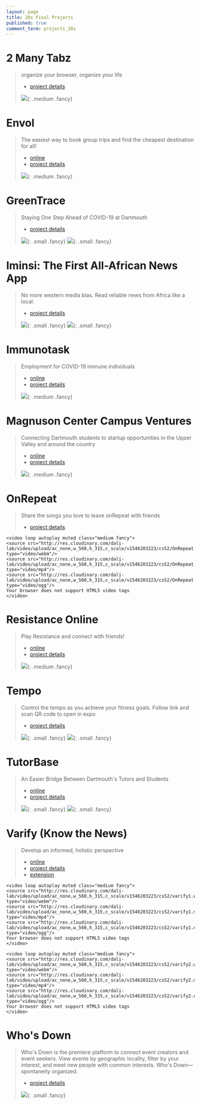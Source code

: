 ```yaml
---
layout: page
title: 20s Final Projects
published: true
comment_term: projects_20s
---
```


# 2 Many Tabz #

> organize your browser, organize your life
>
> * [project details](https://www.notion.so/dalilab/2ManyTabz-4997a52397df4faead35b37f49a506c1)
>
> ![](img/projects_20s/2manytabz1.gif){: .medium .fancy}
>

# Envol #

> The easiest way to book group trips and find the cheapest destination for all!
>
> * [online](http://envol.surge.sh/)
> * [project details](https://www.notion.so/dalilab/envol-802bf32e18f24f728ec396ded6dd20b8)
>
> ![](img/projects_20s/envol.png){: .medium .fancy}
>

# GreenTrace #

> Staying One Step Ahead of COVID-19 at Dartmouth
>
> * [project details](https://www.notion.so/dalilab/GreenTrace-c611f42d72824f94aa5818d9d6d272a8)
>
> ![](img/projects_20s/greentrace1.png){: .small .fancy}
> ![](img/projects_20s/greentrace2.gif){: .small .fancy}
>

# Iminsi: The First All-African News App #

> No more western media bias. Read reliable news from Africa like a local.
>
> * [project details](https://www.notion.so/dalilab/Iminsi-The-First-All-African-News-App-3a0c68a6c8b8490fb5644751f4f1e53b)
>
> ![](img/projects_20s/iminsi1.gif){: .small .fancy}
> ![](img/projects_20s/iminsi2.png){: .small .fancy}
>

# Immunotask #

> Employment for COVID-19 immune individuals
>
> * [online](https://immunotask.surge.sh/)
> * [project details](https://www.notion.so/dalilab/Immunotask-28954e286a4e41dc99ba51a24e675e2b)
>
> ![](img/projects_20s/immunotask.gif){: .medium .fancy}
>

# Magnuson Center Campus Ventures #

> Connecting Dartmouth students to startup opportunities in the Upper Valley and around the country
>
> * [online](http://cs52-mcv.surge.sh/)
> * [project details](https://www.notion.so/dalilab/Magnuson-Center-Campus-Ventures-fa075140aad647b491b6d1e452b45f6d)
>
> ![](img/projects_20s/mccv.gif){: .medium .fancy}
>

# OnRepeat #

> Share the songs you love to leave onRepeat with friends
>
> * [project details](https://www.notion.so/dalilab/onRepeat-9d30f047b85c4802a8ff84308f050ca8)
>
> <div class="blockquote-style">
    <video loop autoplay muted class="medium fancy">
    <source src="http://res.cloudinary.com/dali-lab/video/upload/ac_none,w_560,h_315,c_scale/v1546203223/cs52/OnRepeat.webm" type="video/webm"/>
    <source src="http://res.cloudinary.com/dali-lab/video/upload/ac_none,w_560,h_315,c_scale/v1546203223/cs52/OnRepeat.mp4" type="video/mp4"/>
    <source src="http://res.cloudinary.com/dali-lab/video/upload/ac_none,w_560,h_315,c_scale/v1546203223/cs52/OnRepeat.ogv" type="video/ogg"/>
    Your browser does not support HTML5 video tags
    </video>
> </div>
>

# Resistance Online #

> Play Resistance and connect with friends!
>
> * [online](http://cs52-online-multiplayer-game.surge.sh/)
> * [project details](https://www.notion.so/dalilab/Resistance-Online-2bfedc64debc4813b1f63abc345702c7)
>
> ![](img/projects_20s/resistance-online.gif){: .medium .fancy}
>

# Tempo #

> Control the tempo as you achieve your fitness goals. Follow link and scan QR code to open in expo
>
> * [project details](https://www.notion.so/dalilab/Tempo-1c2c9aba143944bdaaf2f8d64d8b8410)
>
> ![](img/projects_20s/tempo1.gif){: .small .fancy}
> ![](img/projects_20s/tempo2.png){: .small .fancy}
>

# TutorBase #

> An Easier Bridge Between Dartmouth's Tutors and Students
>
> * [online](https://tutorbase.surge.sh/)
> * [project details](https://www.notion.so/dalilab/TutorBase-244dd896400449db887dc85bf925dea9)
>
> ![](img/projects_20s/tutorbase1.gif){: .small .fancy}
> ![](img/projects_20s/tutorbase2.gif){: .small .fancy}
>

# Varify (Know the News) #

> Develop an informed, holistic perspective
>
> * [online](http://knowthenews.surge.sh/)
> * [project details](https://www.notion.so/dalilab/Varify-Know-the-News-3b4ac5f636c846b58dc280e07bab9e1c)
> * [extension](https://chrome.google.com/webstore/detail/denggifplbggoleagckomiilhcoeofka/publish-accepted?authuser=0&hl=en)
>
> <div class="blockquote-style">
    <video loop autoplay muted class="medium fancy">
    <source src="http://res.cloudinary.com/dali-lab/video/upload/ac_none,w_560,h_315,c_scale/v1546203223/cs52/varify1.webm" type="video/webm"/>
    <source src="http://res.cloudinary.com/dali-lab/video/upload/ac_none,w_560,h_315,c_scale/v1546203223/cs52/varify1.mp4" type="video/mp4"/>
    <source src="http://res.cloudinary.com/dali-lab/video/upload/ac_none,w_560,h_315,c_scale/v1546203223/cs52/varify1.ogv" type="video/ogg"/>
    Your browser does not support HTML5 video tags
    </video>
> </div>
> <div class="blockquote-style">
    <video loop autoplay muted class="medium fancy">
    <source src="http://res.cloudinary.com/dali-lab/video/upload/ac_none,w_560,h_315,c_scale/v1546203223/cs52/varify2.webm" type="video/webm"/>
    <source src="http://res.cloudinary.com/dali-lab/video/upload/ac_none,w_560,h_315,c_scale/v1546203223/cs52/varify2.mp4" type="video/mp4"/>
    <source src="http://res.cloudinary.com/dali-lab/video/upload/ac_none,w_560,h_315,c_scale/v1546203223/cs52/varify2.ogv" type="video/ogg"/>
    Your browser does not support HTML5 video tags
    </video>
> </div>
>

# Who's Down #

> Who's Down is the premiere platform to connect event creators and event seekers. View events by geographic locality, filter by your interest, and meet new people with common interests. Who's Down— spontaneity organized.
>
> * [project details](https://www.notion.so/dalilab/Who-s-Down-b56e4cca93f64a4cbaf9f034b1cd0fdd)
>
> ![](img/projects_20s/whosdown.gif){: .small .fancy}
>



